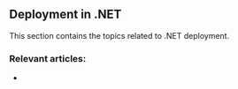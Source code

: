 ## Deployment in .NET

This section contains the topics related to .NET deployment.
### Relevant articles:

- 
